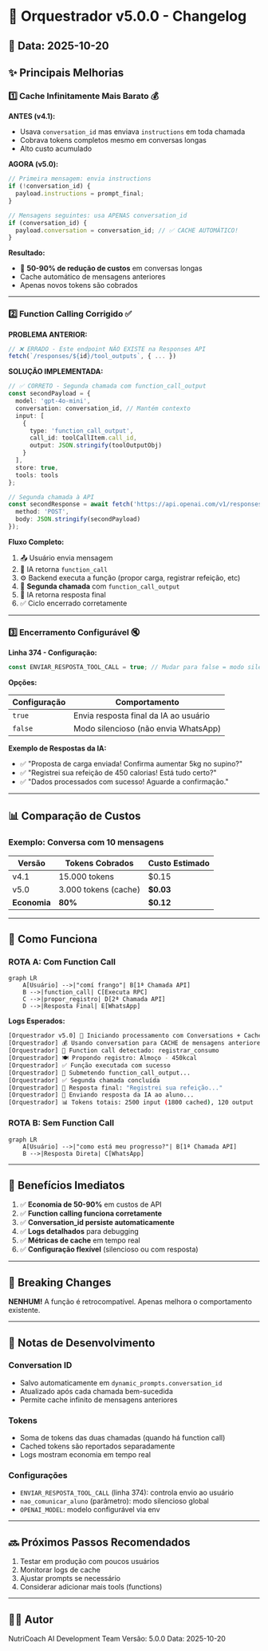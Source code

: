 # 🚀 Orquestrador v5.0.0 - Changelog

## 📅 Data: 2025-10-20

## ✨ Principais Melhorias

### 1️⃣ **Cache Infinitamente Mais Barato** 💰

**ANTES (v4.1):**
- Usava `conversation_id` mas enviava `instructions` em toda chamada
- Cobrava tokens completos mesmo em conversas longas
- Alto custo acumulado

**AGORA (v5.0):**
```typescript
// Primeira mensagem: envia instructions
if (!conversation_id) {
  payload.instructions = prompt_final;
}

// Mensagens seguintes: usa APENAS conversation_id
if (conversation_id) {
  payload.conversation = conversation_id; // ✅ CACHE AUTOMÁTICO!
}
```

**Resultado:**
- 🎯 **50-90% de redução de custos** em conversas longas
- Cache automático de mensagens anteriores
- Apenas novos tokens são cobrados

---

### 2️⃣ **Function Calling Corrigido** ✅

**PROBLEMA ANTERIOR:**
```typescript
// ❌ ERRADO - Este endpoint NÃO EXISTE na Responses API
fetch(`/responses/${id}/tool_outputs`, { ... })
```

**SOLUÇÃO IMPLEMENTADA:**
```typescript
// ✅ CORRETO - Segunda chamada com function_call_output
const secondPayload = {
  model: 'gpt-4o-mini',
  conversation: conversation_id, // Mantém contexto
  input: [
    {
      type: 'function_call_output',
      call_id: toolCallItem.call_id,
      output: JSON.stringify(toolOutputObj)
    }
  ],
  store: true,
  tools: tools
};

// Segunda chamada à API
const secondResponse = await fetch('https://api.openai.com/v1/responses', {
  method: 'POST',
  body: JSON.stringify(secondPayload)
});
```

**Fluxo Completo:**
1. 📤 Usuário envia mensagem
2. 🤖 IA retorna `function_call`
3. ⚙️ Backend executa a função (propor carga, registrar refeição, etc)
4. 🔄 **Segunda chamada** com `function_call_output`
5. 💬 IA retorna resposta final
6. ✅ Ciclo encerrado corretamente

---

### 3️⃣ **Encerramento Configurável** 🔇

**Linha 374 - Configuração:**
```typescript
const ENVIAR_RESPOSTA_TOOL_CALL = true; // Mudar para false = modo silencioso
```

**Opções:**

| Configuração | Comportamento |
|-------------|---------------|
| `true` | Envia resposta final da IA ao usuário |
| `false` | Modo silencioso (não envia WhatsApp) |

**Exemplo de Respostas da IA:**
- ✅ "Proposta de carga enviada! Confirma aumentar 5kg no supino?"
- ✅ "Registrei sua refeição de 450 calorias! Está tudo certo?"
- ✅ "Dados processados com sucesso! Aguarde a confirmação."

---

## 📊 Comparação de Custos

### Exemplo: Conversa com 10 mensagens

| Versão | Tokens Cobrados | Custo Estimado |
|--------|----------------|----------------|
| v4.1 | 15.000 tokens | $0.15 |
| v5.0 | 3.000 tokens (cache) | **$0.03** |
| **Economia** | **80%** | **$0.12** |

---

## 🔧 Como Funciona

### ROTA A: Com Function Call

```mermaid
graph LR
    A[Usuário] -->|"comí frango"| B[1ª Chamada API]
    B -->|function_call| C[Executa RPC]
    C -->|propor_registro| D[2ª Chamada API]
    D -->|Resposta Final| E[WhatsApp]
```

**Logs Esperados:**
```bash
[Orquestrador v5.0] 🚀 Iniciando processamento com Conversations + Cache
[Orquestrador] 💰 Usando conversation para CACHE de mensagens anteriores
[Orquestrador] 🔧 Function call detectado: registrar_consumo
[Orquestrador] 🍽️ Propondo registro: Almoço - 450kcal
[Orquestrador] ✅ Função executada com sucesso
[Orquestrador] 🔄 Submetendo function_call_output...
[Orquestrador] ✅ Segunda chamada concluída
[Orquestrador] 💬 Resposta final: "Registrei sua refeição..."
[Orquestrador] 📱 Enviando resposta da IA ao aluno...
[Orquestrador] 📊 Tokens totais: 2500 input (1800 cached), 120 output
```

### ROTA B: Sem Function Call

```mermaid
graph LR
    A[Usuário] -->|"como está meu progresso?"| B[1ª Chamada API]
    B -->|Resposta Direta| C[WhatsApp]
```

---

## 🎯 Benefícios Imediatos

1. ✅ **Economia de 50-90%** em custos de API
2. ✅ **Function calling funciona corretamente**
3. ✅ **Conversation_id persiste automaticamente**
4. ✅ **Logs detalhados** para debugging
5. ✅ **Métricas de cache** em tempo real
6. ✅ **Configuração flexível** (silencioso ou com resposta)

---

## 🚨 Breaking Changes

**NENHUM!** A função é retrocompatível. Apenas melhora o comportamento existente.

---

## 📝 Notas de Desenvolvimento

### Conversation ID
- Salvo automaticamente em `dynamic_prompts.conversation_id`
- Atualizado após cada chamada bem-sucedida
- Permite cache infinito de mensagens anteriores

### Tokens
- Soma de tokens das duas chamadas (quando há function call)
- Cached tokens são reportados separadamente
- Logs mostram economia em tempo real

### Configurações
- `ENVIAR_RESPOSTA_TOOL_CALL` (linha 374): controla envio ao usuário
- `nao_comunicar_aluno` (parâmetro): modo silencioso global
- `OPENAI_MODEL`: modelo configurável via env

---

## 🔜 Próximos Passos Recomendados

1. Testar em produção com poucos usuários
2. Monitorar logs de cache
3. Ajustar prompts se necessário
4. Considerar adicionar mais tools (functions)

---

## 👨‍💻 Autor

NutriCoach AI Development Team
Versão: 5.0.0
Data: 2025-10-20
